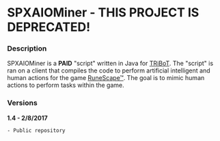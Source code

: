 # SPXAIOMiner - THIS PROJECT IS DEPRECATED!

### Description
SPXAIOMiner is a **PAID** "script" written in Java for [TRiBoT](http://tribot.com). The "script" is ran on a client that compiles the code to perform
artificial intelligent and human actions for the game [RuneScape™](http://runescape.com). The goal is to mimic human actions to perform tasks within
the game.

### Versions
**1.4 - 2/8/2017**
```sh
- Public repository
```

